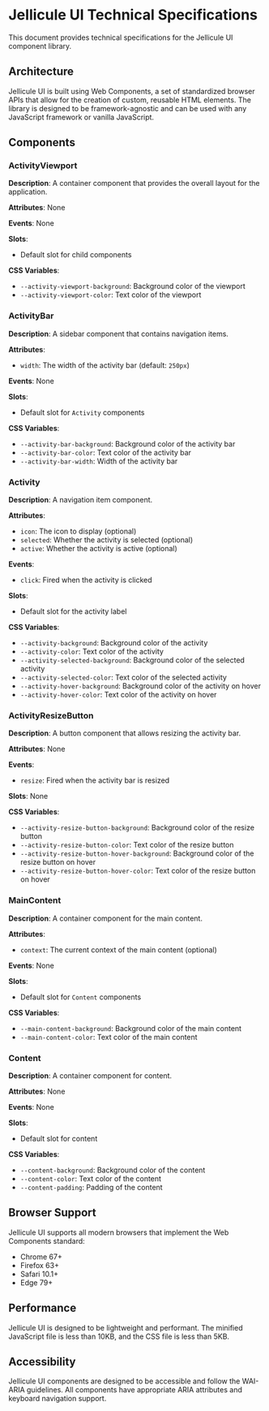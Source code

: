 # Jellicule UI Technical Specifications

This document provides technical specifications for the Jellicule UI component library.

## Architecture

Jellicule UI is built using Web Components, a set of standardized browser APIs that allow for the creation of custom, reusable HTML elements. The library is designed to be framework-agnostic and can be used with any JavaScript framework or vanilla JavaScript.

## Components

### ActivityViewport

**Description**: A container component that provides the overall layout for the application.

**Attributes**: None

**Events**: None

**Slots**:
- Default slot for child components

**CSS Variables**:
- `--activity-viewport-background`: Background color of the viewport
- `--activity-viewport-color`: Text color of the viewport

### ActivityBar

**Description**: A sidebar component that contains navigation items.

**Attributes**:
- `width`: The width of the activity bar (default: `250px`)

**Events**: None

**Slots**:
- Default slot for `Activity` components

**CSS Variables**:
- `--activity-bar-background`: Background color of the activity bar
- `--activity-bar-color`: Text color of the activity bar
- `--activity-bar-width`: Width of the activity bar

### Activity

**Description**: A navigation item component.

**Attributes**:
- `icon`: The icon to display (optional)
- `selected`: Whether the activity is selected (optional)
- `active`: Whether the activity is active (optional)

**Events**:
- `click`: Fired when the activity is clicked

**Slots**:
- Default slot for the activity label

**CSS Variables**:
- `--activity-background`: Background color of the activity
- `--activity-color`: Text color of the activity
- `--activity-selected-background`: Background color of the selected activity
- `--activity-selected-color`: Text color of the selected activity
- `--activity-hover-background`: Background color of the activity on hover
- `--activity-hover-color`: Text color of the activity on hover

### ActivityResizeButton

**Description**: A button component that allows resizing the activity bar.

**Attributes**: None

**Events**:
- `resize`: Fired when the activity bar is resized

**Slots**: None

**CSS Variables**:
- `--activity-resize-button-background`: Background color of the resize button
- `--activity-resize-button-color`: Text color of the resize button
- `--activity-resize-button-hover-background`: Background color of the resize button on hover
- `--activity-resize-button-hover-color`: Text color of the resize button on hover

### MainContent

**Description**: A container component for the main content.

**Attributes**:
- `context`: The current context of the main content (optional)

**Events**: None

**Slots**:
- Default slot for `Content` components

**CSS Variables**:
- `--main-content-background`: Background color of the main content
- `--main-content-color`: Text color of the main content

### Content

**Description**: A container component for content.

**Attributes**: None

**Events**: None

**Slots**:
- Default slot for content

**CSS Variables**:
- `--content-background`: Background color of the content
- `--content-color`: Text color of the content
- `--content-padding`: Padding of the content

## Browser Support

Jellicule UI supports all modern browsers that implement the Web Components standard:

- Chrome 67+
- Firefox 63+
- Safari 10.1+
- Edge 79+

## Performance

Jellicule UI is designed to be lightweight and performant. The minified JavaScript file is less than 10KB, and the CSS file is less than 5KB.

## Accessibility

Jellicule UI components are designed to be accessible and follow the WAI-ARIA guidelines. All components have appropriate ARIA attributes and keyboard navigation support.
